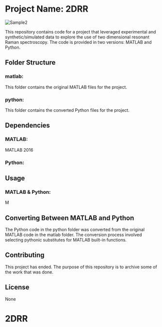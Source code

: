# Project Name: 2DRR
![Sample2](https://github.com/user-attachments/assets/9852c99a-908e-462a-836d-1ff6d49ef568)


This repository contains code for a project that leveraged experimental and synthetic/simulated data to explore the use of two dimensional resonant Raman spectroscopy. The code is provided in two versions: MATLAB and Python.

## Folder Structure
### matlab:
This folder contains the original MATLAB files for the project.
### python:
This folder contains the converted Python files for the project.

## Dependencies
### MATLAB:
MATLAB 2016

### Python:


## Usage
### MATLAB & Python:
M

## Converting Between MATLAB and Python
The Python code in the python folder was converted from the original MATLAB code in the matlab folder.
The conversion process involved selecting pythonic substitutes for MATLAB built-in functions.

## Contributing
This project has ended. The purpose of this repository is to archive some of the work that was done.

## License
None
# 2DRR
